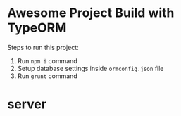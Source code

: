 # Awesome Project Build with TypeORM
        
Steps to run this project:

1. Run `npm i` command
2. Setup database settings inside `ormconfig.json` file
3. Run `grunt` command
# server
